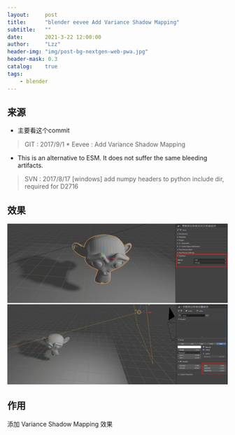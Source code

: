 ```yaml
---
layout:     post
title:      "blender eevee Add Variance Shadow Mapping"
subtitle:   ""
date:       2021-3-22 12:00:00
author:     "Lzz"
header-img: "img/post-bg-nextgen-web-pwa.jpg"
header-mask: 0.3
catalog:    true
tags:
    - blender
---
```


## 来源

- 主要看这个commit

> GIT : 2017/9/1  *   Eevee : Add Variance Shadow Mapping <br> 

> 
- This is an alternative to ESM. It does not suffer the same bleeding artifacts.


> SVN : 2017/8/17  [windows] add numpy headers to python include dir, required for D2716


## 效果
![](/img/Eevee/VarianceShadowMapping/1.png)
![](/img/Eevee/VarianceShadowMapping/2.png)

## 作用
添加 Variance Shadow Mapping 效果

<br>
